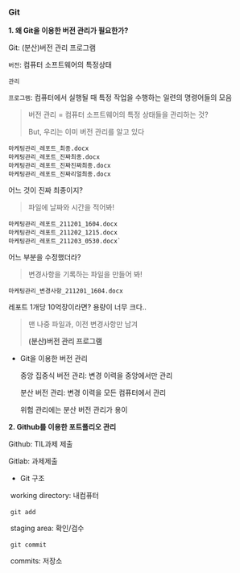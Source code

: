 ### Git



**1. 왜 Git을 이용한 버전 관리가 필요한가?**

Git: (분산)버전 관리 프로그램

`버전`: 컴퓨터 소프트웨어의 특정상태

`관리`

`프로그램`: 컴퓨터에서 실행될 때 특정 작업을 수행하는 일련의 명령어들의 모음



> 버전 관리 =  컴퓨터 소프트웨어의 특정 상태들을 관리하는 것?
>
> But, 우리는 이미 버전 관리를 알고 있다

```
마케팅관리_레포트_최종.docx
마케팅관리_레포트_진짜최종.docx
마케팅관리_레포트_진짜진짜최종.docx
마케팅관리_레포트_진짜리얼최종.docx
```

어느 것이 진짜 최종이지?



>  파일에 날짜와 시간을 적어봐!

```
마케팅관리_레포트_211201_1604.docx
마케팅관리_레포트_211202_1215.docx
마케팅관리_레포트_211203_0530.docx`
```

어느 부분을 수정했더라?



> 변경사항을 기록하는 파일을 만들어 봐!

```
마케팅관리_변경사항_211201_1604.docx
```

레포트 1개당 10억장이라면? 용량이 너무 크다..



> 맨 나중 파일과, 이전 변경사항만 남겨
>
> **(분산)버전 관리 프로그램**



* Git을 이용한 버전 관리

  중앙 집중식 버전 관리: 변경 이력을 중앙에서만 관리

  분산 버전 관리: 변경 이력을 모든 컴퓨터에서 관리

  위험 관리에는 분산 버전 관리가 용이





**2. Github를 이용한 포트폴리오 관리**

Github: TIL과제 제출

Gitlab: 과제제출



* Git 구조

​	working directory: 내컴퓨터

​	 `git add`

​	staging area: 확인/검수

​	`git commit`

​	commits: 저장소
